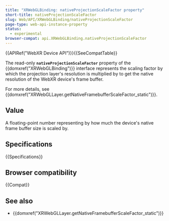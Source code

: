 ```yaml
---
title: "XRWebGLBinding: nativeProjectionScaleFactor property"
short-title: nativeProjectionScaleFactor
slug: Web/API/XRWebGLBinding/nativeProjectionScaleFactor
page-type: web-api-instance-property
status:
  - experimental
browser-compat: api.XRWebGLBinding.nativeProjectionScaleFactor
---
```


{{APIRef("WebXR Device API")}}{{SeeCompatTable}}

The read-only **`nativeProjectionScaleFactor`** property of the {{domxref("XRWebGLBinding")}} interface represents the scaling factor by which the projection layer's resolution is multiplied by to get the native resolution of the WebXR device's frame buffer.

For more details, see {{domxref("XRWebGLLayer.getNativeFramebufferScaleFactor_static")}}.

## Value

A floating-point number representing by how much the device's native frame buffer size is scaled by.

## Specifications

{{Specifications}}

## Browser compatibility

{{Compat}}

## See also

- {{domxref("XRWebGLLayer.getNativeFramebufferScaleFactor_static")}}
